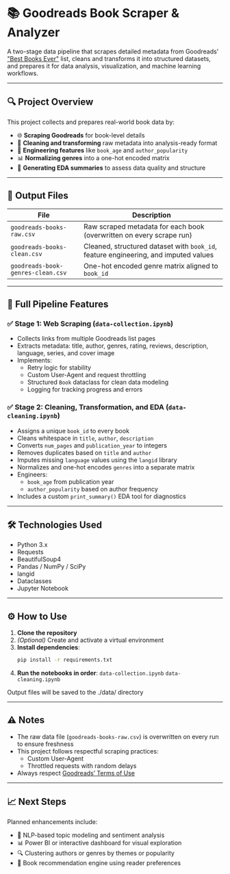 # 📚 Goodreads Book Scraper & Analyzer

A two-stage data pipeline that scrapes detailed metadata from Goodreads' ["Best Books Ever"](https://www.goodreads.com/list/show/1.Best_Books_Ever) list, cleans and transforms it into structured datasets, and prepares it for data analysis, visualization, and machine learning workflows.

---

## 🔍 Project Overview

This project collects and prepares real-world book data by:

- 🌐 **Scraping Goodreads** for book-level details  
- 🧼 **Cleaning and transforming** raw metadata into analysis-ready format  
- 🧠 **Engineering features** like `book_age` and `author_popularity`  
- 📊 **Normalizing genres** into a one-hot encoded matrix  
- 🧪 **Generating EDA summaries** to assess data quality and structure  

---

## 📁 Output Files

| File                                | Description                                                                 |
|-------------------------------------|-----------------------------------------------------------------------------|
| `goodreads-books-raw.csv`           | Raw scraped metadata for each book (overwritten on every scrape run)       |
| `goodreads-books-clean.csv`         | Cleaned, structured dataset with `book_id`, feature engineering, and imputed values |
| `goodreads-book-genres-clean.csv`   | One-hot encoded genre matrix aligned to `book_id`                           |

---

## 🔧 Full Pipeline Features

### ✅ Stage 1: Web Scraping (`data-collection.ipynb`)

- Collects links from multiple Goodreads list pages  
- Extracts metadata: title, author, genres, rating, reviews, description, language, series, and cover image  
- Implements:
  - Retry logic for stability  
  - Custom User-Agent and request throttling  
  - Structured `Book` dataclass for clean data modeling  
  - Logging for tracking progress and errors  

### ✅ Stage 2: Cleaning, Transformation, and EDA (`data-cleaning.ipynb`)

- Assigns a unique `book_id` to every book  
- Cleans whitespace in `title`, `author`, `description`  
- Converts `num_pages` and `publication_year` to integers  
- Removes duplicates based on `title` and `author`  
- Imputes missing `language` values using the `langid` library  
- Normalizes and one-hot encodes `genres` into a separate matrix  
- Engineers:
  - `book_age` from publication year  
  - `author_popularity` based on author frequency  
- Includes a custom `print_summary()` EDA tool for diagnostics  

---

## 🛠️ Technologies Used

- Python 3.x  
- Requests  
- BeautifulSoup4  
- Pandas / NumPy / SciPy  
- langid  
- Dataclasses  
- Jupyter Notebook  

---

## ⚙️ How to Use

1. **Clone the repository**  
2. *(Optional)* Create and activate a virtual environment  
3. **Install dependencies**:
   ```bash
   pip install -r requirements.txt
4. **Run the notebooks in order**:
    `data-collection.ipynb`
    `data-cleaning.ipynb`

Output files will be saved to the ./data/ directory

---

## ⚠️ Notes

- The raw data file (`goodreads-books-raw.csv`) is overwritten on every run to ensure freshness  
- This project follows respectful scraping practices:
  - Custom User-Agent  
  - Throttled requests with random delays  
- Always respect [Goodreads’ Terms of Use](https://www.goodreads.com/about/terms)  

---

## 📈 Next Steps

Planned enhancements include:

- 🧠 NLP-based topic modeling and sentiment analysis  
- 📊 Power BI or interactive dashboard for visual exploration  
- 🔍 Clustering authors or genres by themes or popularity  
- 🤖 Book recommendation engine using reader preferences  
